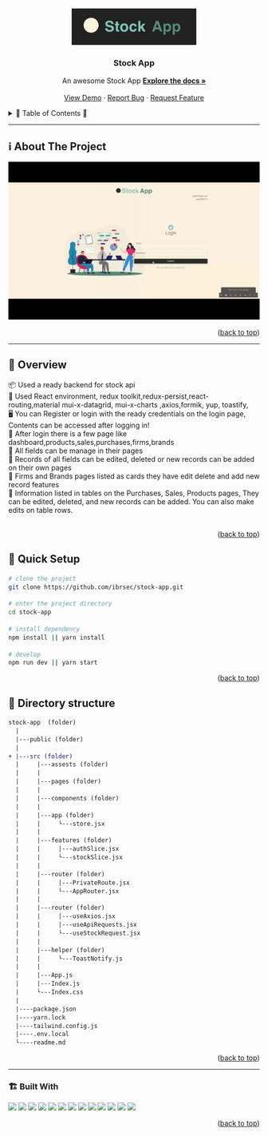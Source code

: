 <a name="readme-top"></a>
 
 
<!-- PROJECT LOGO -->
<br />
<div align="center">
   
  <a href="https://github.com/ibrsec/redux-toolkit-mp3dowloader/">
    <img src="./public/logo.png" alt="Logo" width="250"   >
  </a>

  <h3 align="center">Stock App</h3>

  <p align="center">
    An awesome Stock App
    <a href="https://github.com/ibrsec/stock-app"><strong>Explore the docs »</strong></a>
    <br />
    <br />
    <a href="https://ultra-stock-app.vercel.app/">View Demo</a>
    ·
    <a href="https://github.com/ibrsec/stock-app/issues">Report Bug</a>
    ·
    <a href="https://github.com/ibrsec/stock-app/issues">Request Feature</a>
  </p>
</div>



<!-- TABLE OF CONTENTS -->
<details>
  <summary>📎 Table of Contents 📎 </summary>
  <ol>
    <li><a href="#about-the-project">About The Project</a></li>
     <!-- <li><a href="#figma">Figma</a></li> -->
     <li><a href="#overview">Overview</a></li>
     <li><a href="#quick-setup">Quick Setup</a></li>
     <li><a href="#directory-structure">Directory structure</a></li>
     <li><a href="#built-with">Built With</a></li>
    <!-- <li>
      <a href="#getting-started">Getting Started</a>
      <ul>
        <li><a href="#prerequisites">Prerequisites</a></li>
        <li><a href="#installation">Installation</a></li>
      </ul>
    </li>
    <li><a href="#usage">Usage</a></li>
    <li><a href="#roadmap">Roadmap</a></li>
    <li><a href="#contributing">Contributing</a></li>
    <li><a href="#license">License</a></li>
    <li><a href="#contact">Contact</a></li>
    <li><a href="#acknowledgments">Acknowledgments</a></li> -->

    
  </ol>
</details>





---

<!-- ABOUT THE PROJECT -->
<a name="about-the-project"></a>
## ℹ️ About The Project

[![stock-app](./public/project.gif)](https://ultra-stock-app.vercel.app/)




<p align="right">(<a href="#readme-top">back to top</a>)</p>


---

<!-- ## Figma 

<a href="https://www.figma.com/file/ePyCHKsx2ODB32uLgyUEEd/bootstrap-home-page?type=design&node-id=0%3A1&mode=design&t=edDzadCB9Ev5FS1a-1">Figma Link</a>  

  <p align="right">(<a href="#readme-top">back to top</a>)</p>




--- -->
<a name="overview"></a>
## 👀 Overview

📦 Used a ready backend for stock api </br>
🎯 Used React environment, redux toolkit,redux-persist,react-routing,material mui-x-datagrid, mui-x-charts ,axios,formik, yup, toastify, </br>
🖥 You can Register or login with the ready credentials on the login page, Contents can be accessed after logging in! </br>
🔩 After login there is  a few page like dashboard,products,sales,purchases,firms,brands</br>
💪 All fields can be manage in their pages</br>
🌱 Records of all fields can be edited, deleted or new records can be added on their own pages</br>
🐞 Firms and Brands pages listed as cards they have edit delete and add new record features   </br>
🏀 Information listed in tables on the Purchases, Sales, Products pages,
They can be edited, deleted, and new records can be added. You can also make edits on table rows.  
</br>


<p align="right">(<a href="#readme-top">back to top</a>)</p>


<a name="quick-setup"></a>
## 🛫 Quick Setup

```sh
# clone the project
git clone https://github.com/ibrsec/stock-app.git

# enter the project directory
cd stock-app

# install dependency
npm install || yarn install

# develop
npm run dev || yarn start
```

<p align="right">(<a href="#readme-top">back to top</a>)</p>


<!-- ## 🐞 Debug

![stock-app.gif](/stock-app.gif) -->








<a name="directory-structure"></a>
## 📂 Directory structure 

```diff
stock-app  (folder)
  |          
  |---public (folder) 
  |                
+ |---src (folder) 
  |     |---assests (folder) 
  |     |           
  |     |---pages (folder)       
  |     |           
  |     |---components (folder) 
  |     |    
  |     |---app (folder)       
  |     |     └---store.jsx       
  |     |          
  |     |---features (folder)       
  |     |     |---authSlice.jsx  
  |     |     └---stockSlice.jsx       
  |     |          
  |     |---router (folder)        
  |     |     |---PrivateRoute.jsx  
  |     |     └---AppRouter.jsx       
  |     |          
  |     |---router (folder)        
  |     |     |---useAxios.jsx  
  |     |     |---useApiRequests.jsx  
  |     |     └---useStockRequest.jsx       
  |     |          
  |     |---helper (folder)        
  |     |     └---ToastNotify.js       
  |     |          
  |     |---App.js 
  |     |---Index.js
  |     └---Index.css
  |      
  |----package.json
  |----yarn.lock
  |----tailwind.config.js
  |----.env.local
  └----readme.md 
```

<p align="right">(<a href="#readme-top">back to top</a>)</p>

---

<a name="built-with"></a>
### 🏗️ Built With

 
<!-- https://dev.to/envoy_/150-badges-for-github-pnk  search skills-->

 <img src="https://img.shields.io/badge/HTML-239120?style=for-the-badge&logo=html5&logoColor=white">
 <img src="https://img.shields.io/badge/CSS-239120?&style=for-the-badge&logo=css3&logoColor=white&color=red"> 
 <img src="https://img.shields.io/badge/JavaScript-F7DF1E?style=for-the-badge&logo=javascript&logoColor=black"> 
 <!-- <img src="https://img.shields.io/badge/Bootstrap-563D7C?style=for-the-badge&logo=bootstrap&logoColor=white">  -->
 <!-- <img src="https://img.shields.io/badge/Sass-CC6699?style=for-the-badge&logo=sass&logoColor=white">  -->
 <!-- <img src="https://img.shields.io/badge/Vite-AB4BFE?style=for-the-badge&logo=vite&logoColor=FFC920">  -->
 <img src="https://img.shields.io/badge/React-20232A?style=for-the-badge&logo=react&logoColor=61DAFB"> 
 <img src="https://img.shields.io/badge/React_Router-CA4245?style=for-the-badge&logo=react-router&logoColor=white"> 

 <img src="https://img.shields.io/badge/Redux-593D88?style=for-the-badge&logo=redux&logoColor=white"> 
 <img src="https://img.shields.io/badge/Redux Toolkit-593D88?style=for-the-badge&logo=redux&logoColor=white"> 
 <img src="https://img.shields.io/badge/Redux--Persist -593D88?style=for-the-badge&logo=redux&logoColor=white"> 
 <!-- <img src="https://img.shields.io/badge/Context API-593D88?style=for-the-badge&logo=context&logoColor=white">  -->


 <img src="https://img.shields.io/badge/Axios-593D88?style=for-the-badge&logo=axios&logoColor=white"> 
 <!-- <img src="https://img.shields.io/badge/Tailwind_CSS-38B2AC?style=for-the-badge&logo=tailwind-css&logoColor=white">  -->

 <img src="https://img.shields.io/badge/Material--UI-0081CB?style=for-the-badge&logo=material-ui&logoColor=white"> 
 <img src="https://img.shields.io/badge/Formik-172B4D?style=for-the-badge&logo=formik&logoColor=white"> 
 <img src="https://img.shields.io/badge/Yup-172B4D?style=for-the-badge&logo=yup&logoColor=white"> 
 <img src="https://img.shields.io/badge/Toastify-45CC11?style=for-the-badge&logo=toastify-ui&logoColor=white"> 
 



 
<p align="right">(<a href="#readme-top">back to top</a>)</p>


